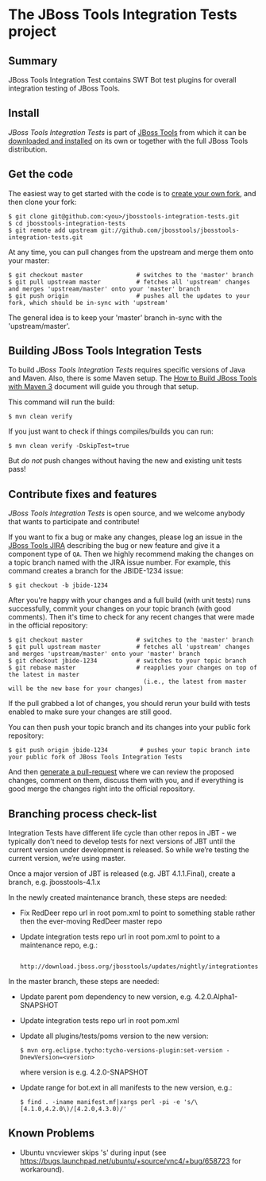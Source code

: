 # The JBoss Tools Integration Tests project

## Summary

JBoss Tools Integration Test contains SWT Bot test plugins for overall integration testing of JBoss Tools. 

## Install

_JBoss Tools Integration Tests_ is part of [JBoss Tools](http://jboss.org/tools) from
which it can be [downloaded and installed](http://jboss.org/tools/download)
on its own or together with the full JBoss Tools distribution.

## Get the code

The easiest way to get started with the code is to [create your own fork](http://help.github.com/forking/), 
and then clone your fork:

    $ git clone git@github.com:<you>/jbosstools-integration-tests.git
    $ cd jbosstools-integration-tests
    $ git remote add upstream git://github.com/jbosstools/jbosstools-integration-tests.git
	
At any time, you can pull changes from the upstream and merge them onto your master:

    $ git checkout master               # switches to the 'master' branch
    $ git pull upstream master          # fetches all 'upstream' changes and merges 'upstream/master' onto your 'master' branch
    $ git push origin                   # pushes all the updates to your fork, which should be in-sync with 'upstream'

The general idea is to keep your 'master' branch in-sync with the
'upstream/master'.

## Building JBoss Tools Integration Tests

To build _JBoss Tools Integration Tests_ requires specific versions of Java and
Maven. Also, there is some Maven setup. The [How to Build JBoss Tools with Maven 3](https://community.jboss.org/wiki/HowToBuildJBossToolsWithMaven3)
document will guide you through that setup.

This command will run the build:

    $ mvn clean verify

If you just want to check if things compiles/builds you can run:

    $ mvn clean verify -DskipTest=true

But *do not* push changes without having the new and existing unit tests pass!
 
## Contribute fixes and features

_JBoss Tools Integration Tests_ is open source, and we welcome anybody that wants to
participate and contribute!

If you want to fix a bug or make any changes, please log an issue in
the [JBoss Tools JIRA](https://issues.jboss.org/browse/JBIDE)
describing the bug or new feature and give it a component type of
`QA`. Then we highly recommend making the changes on a
topic branch named with the JIRA issue number. For example, this
command creates a branch for the JBIDE-1234 issue:

	$ git checkout -b jbide-1234

After you're happy with your changes and a full build (with unit
tests) runs successfully, commit your changes on your topic branch
(with good comments). Then it's time to check for any recent changes
that were made in the official repository:

	$ git checkout master               # switches to the 'master' branch
	$ git pull upstream master          # fetches all 'upstream' changes and merges 'upstream/master' onto your 'master' branch
	$ git checkout jbide-1234           # switches to your topic branch
	$ git rebase master                 # reapplies your changes on top of the latest in master
	                                      (i.e., the latest from master will be the new base for your changes)

If the pull grabbed a lot of changes, you should rerun your build with
tests enabled to make sure your changes are still good.

You can then push your topic branch and its changes into your public fork repository:

	$ git push origin jbide-1234         # pushes your topic branch into your public fork of JBoss Tools Integration Tests

And then [generate a pull-request](http://help.github.com/pull-requests/) where we can
review the proposed changes, comment on them, discuss them with you,
and if everything is good merge the changes right into the official
repository.

## Branching process check-list

Integration Tests have different life cycle than other repos in JBT - we typically 
don’t need to develop tests for next versions of JBT until the current version under 
development is released. So while we’re testing the current version, we’re using master.

Once a major version of JBT is released (e.g. JBT 4.1.1.Final), create a branch, 
e.g. jbosstools-4.1.x

In the newly created maintenance branch, these steps are needed:

*   Fix RedDeer repo url in root pom.xml to point to something stable rather then the ever-moving RedDeer master repo

*   Update integration tests repo url in root pom.xml to point to a maintenance repo, e.g.:
    
         http://download.jboss.org/jbosstools/updates/nightly/integrationtests/4.1.kepler/

In the master branch, these steps are needed:

*   Update parent pom dependency to new version, e.g. 4.2.0.Alpha1-SNAPSHOT

*   Update integration tests repo url in root pom.xml 

*   Update all plugins/tests/poms version to the new version:

        $ mvn org.eclipse.tycho:tycho-versions-plugin:set-version -DnewVersion=<version> 

    where version is e.g. 4.2.0-SNAPSHOT

*   Update range for bot.ext in all manifests to the new version, e.g.:

        $ find . -iname manifest.mf|xargs perl -pi -e 's/\[4.1.0,4.2.0\)/[4.2.0,4.3.0)/' 

## Known Problems 

*   Ubuntu vncviewer skips 's' during input (see https://bugs.launchpad.net/ubuntu/+source/vnc4/+bug/658723 for workaround).
